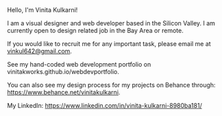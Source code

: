 Hello, I'm Vinita Kulkarni!

I am a visual designer and web developer based in the Silicon Valley. I am currently open to design related job in the Bay Area or remote.

If you would like to recruit me for any important task, please email me at vinkul642@gmail.com.

See my hand-coded web development portfolio on vinitakworks.github.io/webdevportfolio.

You can also see my design process for my projects on Behance through:
https://www.behance.net/vinitakulkarni.

My LinkedIn: 
https://www.linkedin.com/in/vinita-kulkarni-8980ba181/

<!---
VinitaKWorks/VinitaKWorks is a ✨ special ✨ repository because its `README.md` (this file) appears on your GitHub profile.
You can click the Preview link to take a look at your changes.
--->
